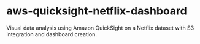 # aws-quicksight-netflix-dashboard
Visual data analysis using Amazon QuickSight on a Netflix dataset with S3 integration and dashboard creation.
